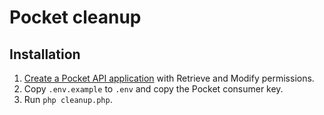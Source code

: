 # Pocket cleanup

## Installation
1. [Create a Pocket API application](https://getpocket.com/developer/apps/new) with Retrieve and Modify permissions.
1. Copy `.env.example` to `.env` and copy the Pocket consumer key.
1. Run `php cleanup.php`.
